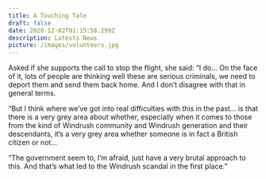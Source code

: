 ```yaml
---
title: A Touching Tale
draft: false
date: 2020-12-02T01:15:58.299Z
description: Latests News
picture: /images/volunteers.jpg
---
```

Asked if she supports the call to stop the flight, she said: “I do… On the face of it, lots of people are thinking well these are serious criminals, we need to deport them and send them back home. And I don’t disagree with that in general terms.

“But I think where we’ve got into real difficulties with this in the past… is that there is a very grey area about whether, especially when it comes to those from the kind of Windrush community and Windrush generation and their descendants, it’s a very grey area whether someone is in fact a British citizen or not…

“The government seem to, I’m afraid, just have a very brutal approach to this. And that’s what led to the Windrush scandal in the first place.”